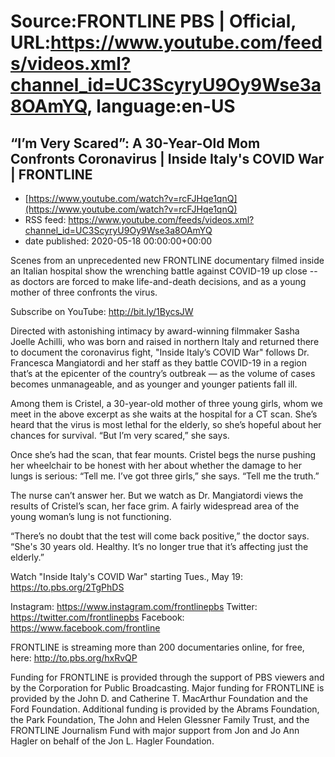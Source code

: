 # Source:FRONTLINE PBS | Official, URL:https://www.youtube.com/feeds/videos.xml?channel_id=UC3ScyryU9Oy9Wse3a8OAmYQ, language:en-US

## “I’m Very Scared”: A 30-Year-Old Mom Confronts Coronavirus | Inside Italy's COVID War | FRONTLINE
 - [https://www.youtube.com/watch?v=rcFJHqe1qnQ](https://www.youtube.com/watch?v=rcFJHqe1qnQ)
 - RSS feed: https://www.youtube.com/feeds/videos.xml?channel_id=UC3ScyryU9Oy9Wse3a8OAmYQ
 - date published: 2020-05-18 00:00:00+00:00

Scenes from an unprecedented new FRONTLINE documentary filmed inside an Italian hospital show the wrenching battle against COVID-19 up close -- as doctors are forced to make life-and-death decisions, and as a young mother of three confronts the virus.

Subscribe on YouTube: http://bit.ly/1BycsJW

Directed with astonishing intimacy by award-winning filmmaker Sasha Joelle Achilli, who was born and raised in northern Italy and returned there to document the coronavirus fight, "Inside Italy’s COVID War" follows Dr. Francesca Mangiatordi and her staff as they battle COVID-19 in a region that’s at the epicenter of the country’s outbreak — as the volume of cases becomes unmanageable, and as younger and younger patients fall ill.

Among them is Cristel, a 30-year-old mother of three young girls, whom we meet in the above excerpt as she waits at the hospital for a CT scan. She’s heard that the virus is most lethal for the elderly, so she’s hopeful about her chances for survival. “But I’m very scared,” she says.

Once she’s had the scan, that fear mounts. Cristel begs the nurse pushing her wheelchair to be honest with her about whether the damage to her lungs is serious: “Tell me. I’ve got three girls,” she says. “Tell me the truth.”

The nurse can’t answer her. But we watch as Dr. Mangiatordi views the results of Cristel’s scan, her face grim. A fairly widespread area of the young woman’s lung is not functioning.

“There’s no doubt that the test will come back positive,” the doctor says. “She's 30 years old. Healthy. It’s no longer true that it’s affecting just the elderly.”

Watch "Inside Italy's COVID War" starting Tues., May 19: https://to.pbs.org/2TgPhDS

Instagram: https://www.instagram.com/frontlinepbs
Twitter: https://twitter.com/frontlinepbs
Facebook: https://www.facebook.com/frontline

FRONTLINE is streaming more than 200 documentaries online, for free, here: http://to.pbs.org/hxRvQP 

Funding for FRONTLINE is provided through the support of PBS viewers and by the Corporation for Public Broadcasting. Major funding for FRONTLINE is provided by the John D. and Catherine T. MacArthur Foundation and the Ford Foundation. Additional funding is provided by the Abrams Foundation, the Park Foundation, The John and Helen Glessner Family Trust, and the FRONTLINE Journalism Fund with major support from Jon and Jo Ann Hagler on behalf of the Jon L. Hagler Foundation.

